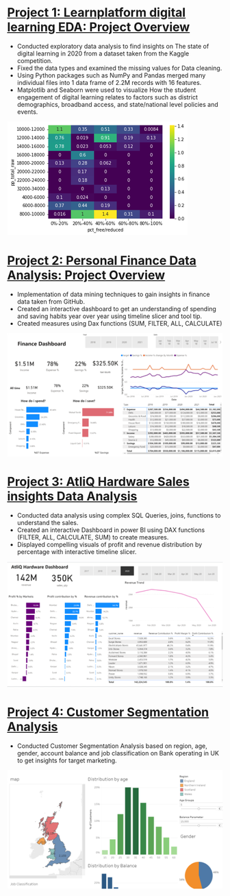 

# [Project 1: Learnplatform digital learning EDA: Project Overview](https://www.kaggle.com/kavyagowdala/exploratory-data-analysis)
* Conducted exploratory data analysis to find insights on The state of digital learning in 2020 from a 
dataset taken from the Kaggle competition. 
* Fixed the data types and examined the missing values for Data cleaning. 
* Using Python packages such as NumPy and Pandas merged many individual files into 1 data frame of 
2.2M records with 16 features. 
* Matplotlib and Seaborn were used to visualize How the student engagement of digital learning relates
to factors such as district demographics, broadband access, and state/national level policies and 
events.

![](/image/heatmap.png)

# [Project 2: Personal Finance Data Analysis: Project Overview](https://drive.google.com/drive/folders/1nNqdnMJ75bjV0IHLtXqMUTVnq1Y-ESeH?usp=sharing)
* Implementation of data mining techniques to gain insights in finance data taken from GitHub.
* Created an interactive dashboard to get an understanding of spending and saving habits year over year 
using timeline slicer and tool tip.
* Created measures using Dax functions (SUM, FILTER, ALL, CALCULATE)

![](/image/Fin%20data%20analysis%20.png)

# [Project 3: AtliQ Hardware Sales insights Data Analysis ](https://drive.google.com/drive/folders/1nNqdnMJ75bjV0IHLtXqMUTVnq1Y-ESeH?usp=sharing)
* Conducted data analysis using complex SQL Queries, joins, functions to understand the sales.
* Created an interactive Dashboard in power BI using DAX functions (FILTER, ALL, CALCULATE, SUM) 
to create measures.
* Displayed compelling visuals of profit and revenue distribution by percentage with interactive timeline 
slicer.

![](/image/Hardware%20analysis%20.png)

# [Project 4: Customer Segmentation Analysis](https://public.tableau.com/app/profile/kavya.gowda/viz/CustomerSegmentationAnalysis_16388900281370/Story1)
* Conducted Customer Segmentation Analysis based on region, age, gender, account balance and job classification on Bank operating in UK to get insights for target marketing.  

![](/image/tableau%20bank%20analysis%20.png)
